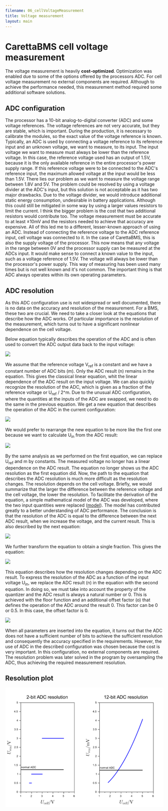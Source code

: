 ```yaml
---
filename: 06_cellVoltageMeasurement
title: Voltage measurement
layout: main
---
```

# CarettaBMS cell voltage measurement

The voltage measurement is heavily **cost-optimized**. Optimization was enabled due to some of the options offered by the processors ADC. For cell voltage measurement no external components are required. Although to achieve the performance needed, this measurement method required some additional software solutions.

## ADC configuration

The processor has a 10-bit analog-to-digital converter (ADC) and some voltage references. The voltage references are not very accurate, but they are stable, which is important. During the production, it is necessary to calibrate the modules, so the exact value of the voltage reference is known. Typically, an ADC is used by connecting a voltage reference to its reference input and an unknown voltage, we want to measure, to its input. The input voltage we want to measure must always be lower than the reference voltage. In this case, the reference voltage used has an output of 1.5V, because it is the only available reference in the entire processor's power supply range. If this reference voltage were to be connected to the ADC's reference input, the maximum allowed voltage at the input would be less than 1.5V. There lies our problem as we want to measure the voltage range between 1.8V and 5V. The problem could be resolved by using a voltage divider at the ADC's input, but this solution is not acceptable as it has two major drawbacks. Due to the voltage divider, we would introduce additional static energy consumption, undesirable in battery applications. Although this could still be mitigated in some way by using a larger values resistors to limit the current. I think the bigger problem is the cost that two additional resistors would contribute too. The voltage measurement must be accurate to at least ±10mV and the resistors needed to achieve that accuracy are expensive. All of this led me to a different, lesser-known approach of using an ADC. Instead of connecting the reference voltage to the ADC reference input, cell voltage was connected to it. In the case of CarettaBMS, this is also the supply voltage of the processor. This now means that any voltage in the range between 0V and the processor supply can be measured at the ADCs input. It would make sense to connect a known value to the input, such as a voltage reference of 1.5V. The voltage will always be lower than the processor's power supply. This way of measuring has been used many times but is not well known and it's not common. The important thing is that ADC always operates within its own operating parameters.

## ADC resolution

As this ADC configuration use is not widespread or well documented, there is no data on the accuracy and resolution of the measurement. For a BMS, these two are crucial. We need to take a closer look at the equations that describe how the ADC works. Of particular importance is the resolution of the measurement, which turns out to have a significant nonlinear dependence on the cell voltage.

Below equation typically describes the operation of the ADC and is often used to convert the ADC output data back to the input voltage:

<img src="https://latex.codecogs.com/svg.latex?U_{in} = n \cdot
  \frac{U_{ref}}{2^m}"/>

We assume that the reference voltage V<sub>ref</sub> is a constant and we have a constant number of ADC bits (m). Only the ADC result (n) remains in the equation. This gives the classical linear equation, whit the linear dependence of the ADC result on the input voltage. We can also quickly recognize the resolution of the ADC, which is given as a fraction of the reference voltage or U<sub>ref</sub> / 2^m. Due to the unusual ADC configuration, where the quantities at the inputs of the ADC are swapped, we need to do the same in the previous equation. We get a new equation that describes the operation of the ADC in the current configuration:

<img src="https://latex.codecogs.com/svg.latex?U_{ref} = n \cdot
  \frac{U_{in}}{2^m}"/>

We would prefer to rearrange the new equation to be more like the first one because we want to calculate U<sub>in</sub> from the ADC result:

<img src="https://latex.codecogs.com/svg.latex?U_{in} = \frac{U_{ref} \cdot
  2^m}{n}"/>

By the same analysis as we performed on the first equation, we can replace U<sub>ref</sub> and m by constants. The measured voltage no longer has a linear dependence on the ADC result. The equation no longer shows us the ADC resolution as the first equation did. Now, the path to the equation that describes the ADC resolution is much more difficult as the resolution changes. The resolution depends on the cell voltage. Briefly, we would summarize that the larger the difference between the reference voltage and the cell voltage, the lower the resolution. To facilitate the derivation of the equation, a simple mathematical model of the ADC was developed, where the two input quantities were replaced ([model](https://www.desmos.com/calculator/vjn2ooxamo)). The model has contributed greatly to a better understanding of ADC performance. The conclusion is that the resolution of the ADC is equal to the difference between the next ADC result, when we increase the voltage, and the current result. This is also described by the next equation:

 <img src="https://latex.codecogs.com/svg.latex?ADC_{res} = \underbrace{
  \frac{U_{ref} \cdot 2^m}{n-1}}_{\textrm{next result}} -
  \underbrace{\frac{U_{ref} \cdot 2^m}{n}}_{\textrm{current result}}"/>

We further transform the equation to obtain a single fraction. This gives the equation:

<img src="https://latex.codecogs.com/svg.latex?ADC_{res} = \frac{U_{ref} \cdot
  2^m}{n^2 - n}"/>

This equation describes how the resolution changes depending on the ADC result. To express the resolution of the ADC as a function of the input voltage U<sub>in</sub>, we replace the ADC result (n) in the equation with the second equation. In doing so, we must take into account the property of the quantizer and the ADC result is always a natural number or 0. This is achieved with the floor function and an additional offset factor (o) that defines the operation of the ADC around the result 0. This factor can be 0 or 0.5. In this case, the offset factor is 0.

 <img src="https://latex.codecogs.com/svg.latex?ADC_{res} = \frac{U_{ref} \cdot
  2^m}{\left\lfloor \frac{U_{ref} \cdot 2^m}{U_{in}} + o \right\rfloor^2 -
  \left\lfloor \frac{U_{ref} \cdot 2^m}{U_{in}} + o \right\rfloor}"/>

When all parameters are inserted into the equation, it turns out that the ADC does not have a sufficient number of bits to achieve the sufficient resolution and consequently the accuracy specified in the requirements. However, the use of ADC in the described configuration was chosen because the cost is very important. In this configuration, no external components are required. The resolution problem was later solved in the program by oversampling the ADC, thus achieving the required measurement resolution.

## Resolution plot

![resolution plot](https://raw.githubusercontent.com/Hrastovc/CarettaBMS/gh-pages/images/resolution.png)
